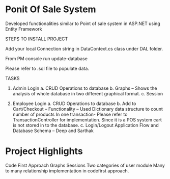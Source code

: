 # Ponit Of Sale System
Developed functionalities similar to Point of sale system in ASP.NET using Entity Framework

STEPS TO INSTALL PROJECT 

Add your local Connection string in DataContext.cs class under DAL folder.

From PM console run update-database

Please refer to .sql file to populate data.

TASKS
1) Admin Login
a. CRUD Operations to database
b. Graphs – Shows the analysis of whole database in two different graphical format.
c. Session

2) Employee Login
a. CRUD Operations to database
b. Add to Cart/Checkout – Functionality – Used Dictionary data structure to count number of products In one transaction- Please refer to TransactionController for implementation. Since it is a POS system cart is not stored in to the database.
c. Login/Logout
Application Flow and Database Schema – Deep and Sarthak 

# Project Highlights

Code First Approach
Graphs
Sessions
Two categories of user module
Many to many relationship implementation in codefirst approach.
